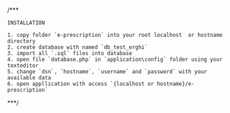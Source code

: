 /***

	INSTALLATION

	1. copy folder `e-prescription` into your root localhost  or hostname directory
	2. create database with named `db_test_erghi`
	3. import all `.sql` files into database
	4. open file `database.php` in `application\config` folder using your texteditor
	5. change `dsn`, `hostname`, `username` and `password` with your available data
	6. open appllication with access `{localhost or hostname}/e-prescription`

***/